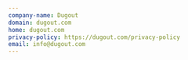 ```yaml
---
company-name: Dugout
domain: dugout.com
home: dugout.com
privacy-policy: https://dugout.com/privacy-policy
email: info@dugout.com
---
```




